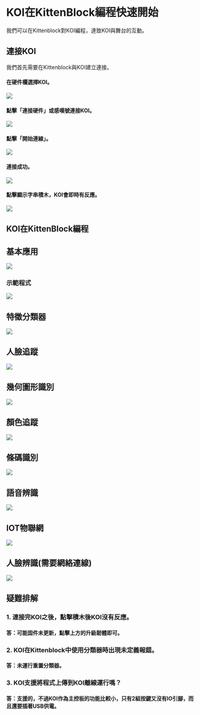 # KOI在KittenBlock編程快速開始

我們可以在Kittenblock對KOI編程，達致KOI與舞台的互動。

## 連接KOI

我們首先需要在Kittenblock與KOI建立連接。

#### 在硬件欄選擇KOI。

![](./images/connect1.png)

#### 點擊「連接硬件」或感嘆號連接KOI。

![](./images/connect2.png)

#### 點擊「開始連線」。

![](./images/connect3.png)

#### 連接成功。

![](./images/connect4.png)

#### 點擊顯示字串積木，KOI會即時有反應。

![](./images/connect5.png)

## KOI在KittenBlock編程

## 基本應用

![](./images/blocks1.png)

### 示範程式

![](./images/code1.png)

## 特徵分類器

![](./images/blocks2.png)

## 人臉追蹤

![](./images/blocks3.png)

## 幾何圖形識別

![](./images/blocks4.png)

## 顏色追蹤

![](./images/blocks5.png)

## 條碼識別

![](./images/blocks6.png)

## 語音辨識

![](./images/blocks7.png)

## IOT物聯網

![](./images/blocks8.png)

## 人臉辨識(需要網絡連線)

![](./images/blocks9.png)

## 疑難排解

### 1. 連接完KOI之後，點擊積木後KOI沒有反應。

#### 答：可能固件未更新，點擊上方的升級韌體即可。

### 2. KOI在Kittenblock中使用分類器時出現未定義報錯。

#### 答：未運行重置分類器。

### 3. KOI支援將程式上傳到KOI離線運行嗎？

#### 答：支援的，不過KOI作為主控板的功能比較小，只有2組按鍵又沒有IO引腳，而且還要插著USB供電。